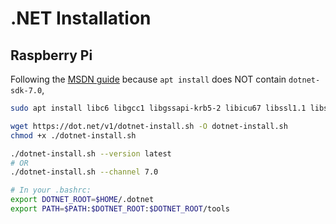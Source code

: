 # .NET Installation
## Raspberry Pi
Following the [MSDN guide](https://learn.microsoft.com/en-us/dotnet/core/install/linux-scripted-manual) because `apt install` does NOT contain `dotnet-sdk-7.0`,

```sh
sudo apt install libc6 libgcc1 libgssapi-krb5-2 libicu67 libssl1.1 libstdc++6 zlib1g

wget https://dot.net/v1/dotnet-install.sh -O dotnet-install.sh
chmod +x ./dotnet-install.sh

./dotnet-install.sh --version latest
# OR
./dotnet-install.sh --channel 7.0

# In your .bashrc:
export DOTNET_ROOT=$HOME/.dotnet
export PATH=$PATH:$DOTNET_ROOT:$DOTNET_ROOT/tools
```

